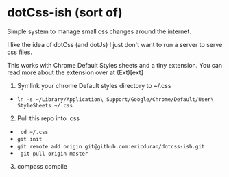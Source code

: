 # dotCss-ish (sort of)

Simple system to manage small css changes around the internet.

I like the idea of dotCss (and dotJs) I just don't want to run
a server to serve css files.

This works with Chrome Default Styles sheets and a tiny extension.
You can read more about the extension over at (Ext)[ext]

1. Symlink your chrome Default styles directory to ~/.css
  * ```ln -s ~/Library/Application\ Support/Google/Chrome/Default/User\ StyleSheets ~/.css```
2. Pull this repo into .css
  * ``` cd ~/.css```
  * ``` git init ```
  * ``` git remote add origin git@github.com:ericduran/dotcss-ish.git ```
  * ``` git pull origin master```

3. compass compile
